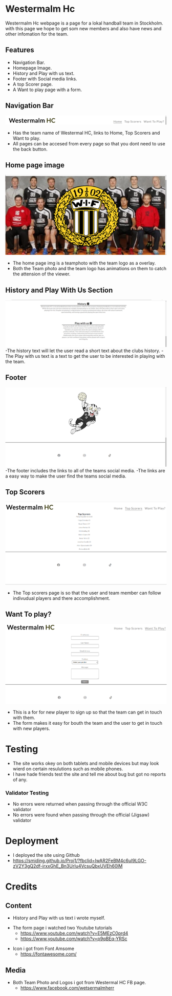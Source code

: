 
# Westermalm Hc

Westermalm Hc webpage is a page for a lokal handball team in Stockholm. 
with this page we hope to get som new members and also have news and other infomation for the team.

## Features

- Navigation Bar.
- Homepage Image.
- History and Play with us text. 
- Footer with Social media links.
- A top Scorer page.
- A Want to play page with a form.

## Navigation Bar
![img](images/Footer.png)

- Has the team name of Westermal HC, links to Home, Top Scorers and Want to play.
- All pages can be accesed from every page so that you dont need to use the back button.


## Home page image
![img](images/Page-img.png)

- The home page img is a teamphoto with the team logo as a overlay.
- Both the Team photo and the team logo has animations on them to catch the attension of the viewer.

## History and Play With Us Section
![img](images/Text.png)
-The history text will let the user read a short text about the clubs history.
-The Play with us text is a text to get the user to be interested in playing with the team.

## Footer
![img](images/Tiger-footer.png)
-The footer includes the links to all of the teams social media.
-The links are a easy way to make the user find the teams social media. 

## Top Scorers
![img](images/top-scorer.png)
- The Top scorers page is so that the user and team member can follow indivudual players and there accomplishment.

## Want To play?
![img](images/form.png)
- This is a for for new player to sign up so that the team can get in touch with them.
- The form makes it easy for bouth the team and the user to get in touch with new players.

# Testing

- The site works okey on both tablets and mobile devices but may look wierd on certain resulutions such as mobile phones.
- I have hade friends test the site and tell me about bug but got no reports of any.

### Validator Testing

- No errors were returned when passing through the official W3C validator
- No errors were found when passing through the official (Jigsaw) validator

# Deployment

- I deployed the site using Github
- https://smiding.github.io/Proj1/?fbclid=IwAR2FeBM4c6uI9LGO-zV2Y3gQ2df-irxxGhE_Bn3UrIu4VcsuQbxUVEh60lM

# Credits

## Content

- History and Play with us text i wrote myself.
* The form page i watched two Youtube tutorials
   * https://www.youtube.com/watch?v=E5MEzC0prd4
   * https://www.youtube.com/watch?v=p9qBEq-YRSc
- Icon  i got from Font Amsome
   * https://fontawesome.com/

## Media 

- Both Team Photo and Logos i got from Westermal HC FB page.
  * https://www.facebook.com/wetsermalmherr

